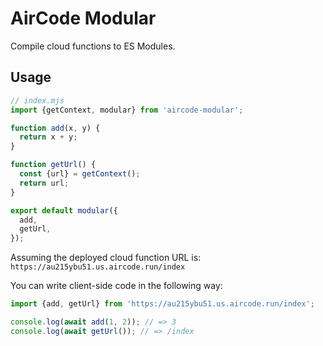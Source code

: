 # AirCode Modular

Compile cloud functions to ES Modules.

## Usage

```js
// index.mjs
import {getContext, modular} from 'aircode-modular';

function add(x, y) {
  return x + y;
}

function getUrl() {
  const {url} = getContext();
  return url;
}

export default modular({
  add,
  getUrl,
});
```

Assuming the deployed cloud function URL is: `https://au215ybu51.us.aircode.run/index`

You can write client-side code in the following way:

```js
import {add, getUrl} from 'https://au215ybu51.us.aircode.run/index';

console.log(await add(1, 2)); // => 3
console.log(await getUrl()); // => /index
```
